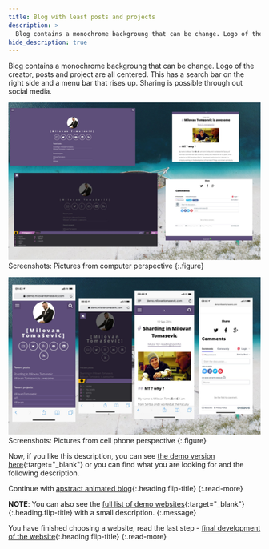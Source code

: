 ```yaml
---
title: Blog with least posts and projects
description: >
  Blog contains a monochrome backgroung that can be change. Logo of the creator, posts and project are all centered. This has a search... by Milovan Tomašević
hide_description: true
---
```


Blog contains a monochrome backgroung that can be change. Logo of the creator, posts and project are all centered. This has a search bar on the right side and a menu bar that rises up. Sharing is possible through out social media.

![](/assets/img/sites/demo5/screenshot-from-mac.jpg)
Screenshots: Pictures from computer perspective
{:.figure}

![](/assets/img/sites/demo5/screenshot-from-iphone.jpg)
Screenshots: Pictures from cell phone perspective
{:.figure}


Now, if you like this description, you can see [the demo version here][demo5]{:target="_blank"} or you can find what you are looking for and the following description.


Continue with [apstract animated blog]{:.heading.flip-title}
{:.read-more}

**NOTE**: You can also see the [full list of demo websites]{:target="_blank"}{:.heading.flip-title} with a small description.
{:.message}


You have finished choosing a website, read the last step - [final development of the website]{:.heading.flip-title}
{:.read-more}

[demo5]: https://www.demo.milovantomasevic.com/demo5
[apstract animated blog]: apstract-animated-blog.md
[full list of demo websites]: https://www.demo.milovantomasevic.com/
[final development of the website]: ../final-development-of-the-website.md